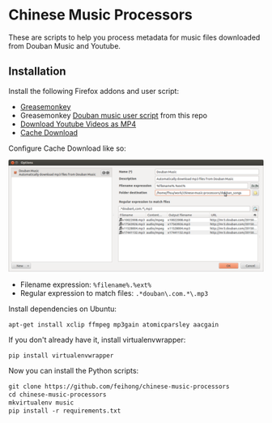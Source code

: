 Chinese Music Processors
========================

These are scripts to help you process metadata for music files downloaded from Douban Music and Youtube.

Installation
------------

Install the following Firefox addons and user script:

- [Greasemonkey](https://addons.mozilla.org/en-us/firefox/addon/greasemonkey/)
- Greasemonkey [Douban music user script](https://raw.githubusercontent.com/feihong/chinese-music-processors/master/douban_song_metadata.user.js) from this repo
- [Download Youtube Videos as MP4](https://addons.mozilla.org/en-us/firefox/addon/download-youtube/)
- [Cache Download](https://addons.mozilla.org/en-us/firefox/addon/cachedownload/)

Configure Cache Download like so:

![](https://raw.githubusercontent.com/feihong/chinese-music-processors/master/images/cache_download_rule.png)

- Filename expression: `%filename%.%ext%`
- Regular expression to match files: `.*douban\.com.*\.mp3`

Install dependencies on Ubuntu:

```
apt-get install xclip ffmpeg mp3gain atomicparsley aacgain
```

If you don't already have it, install virtualenvwrapper:

```
pip install virtualenvwrapper
```

Now you can install the Python scripts:

```
git clone https://github.com/feihong/chinese-music-processors
cd chinese-music-processors
mkvirtualenv music
pip install -r requirements.txt
```
